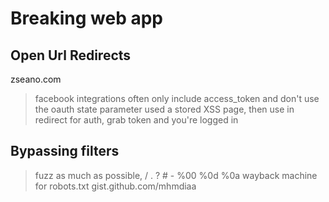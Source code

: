 # Breaking web app

## Open Url Redirects

zseano.com

> facebook integrations often only include access_token and don't use the oauth state parameter
> used a stored XSS page, then use in redirect for auth, grab token and you're logged in

## Bypassing filters

> fuzz as much as possible, \/ . ? # - %00 %0d %0a
> wayback machine for robots.txt gist.github.com/mhmdiaa
